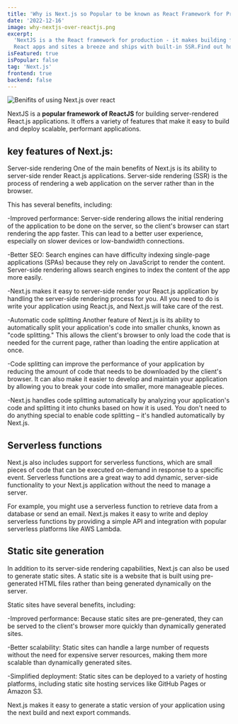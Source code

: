 ```yaml
---
title: 'Why is Next.js so Popular to be known as React Framework for Production'
date: '2022-12-16'
image: why-nextjs-over-reactjs.png
excerpt:
  'NextJS is a the React framework for production - it makes building fullstack
  React apps and sites a breeze and ships with built-in SSR.Find out how ???'
isFeatured: true
isPopular: false
tag: 'Next.js'
frontend: true
backend: false
---
```


![Benifits of using Next.js over react](why-nextjs-over-reactjs.png)

NextJS is a **popular framework of ReactJS** for building server-rendered
React.js applications. It offers a variety of features that make it easy to
build and deploy scalable, performant applications.

## key features of Next.js:

Server-side rendering One of the main benefits of Next.js is its ability to
server-side render React.js applications. Server-side rendering (SSR) is the
process of rendering a web application on the server rather than in the browser.

This has several benefits, including:

-Improved performance: Server-side rendering allows the initial rendering of the
application to be done on the server, so the client's browser can start
rendering the app faster. This can lead to a better user experience, especially
on slower devices or low-bandwidth connections.

-Better SEO: Search engines can have difficulty indexing single-page
applications (SPAs) because they rely on JavaScript to render the content.
Server-side rendering allows search engines to index the content of the app more
easily.

-Next.js makes it easy to server-side render your React.js application by
handling the server-side rendering process for you. All you need to do is write
your application using React.js, and Next.js will take care of the rest.

-Automatic code splitting Another feature of Next.js is its ability to
automatically split your application's code into smaller chunks, known as "code
splitting." This allows the client's browser to only load the code that is
needed for the current page, rather than loading the entire application at once.

-Code splitting can improve the performance of your application by reducing the
amount of code that needs to be downloaded by the client's browser. It can also
make it easier to develop and maintain your application by allowing you to break
your code into smaller, more manageable pieces.

-Next.js handles code splitting automatically by analyzing your application's
code and splitting it into chunks based on how it is used. You don't need to do
anything special to enable code splitting – it's handled automatically by
Next.js.

## Serverless functions

Next.js also includes support for serverless functions, which are small pieces
of code that can be executed on-demand in response to a specific event.
Serverless functions are a great way to add dynamic, server-side functionality
to your Next.js application without the need to manage a server.

For example, you might use a serverless function to retrieve data from a
database or send an email. Next.js makes it easy to write and deploy serverless
functions by providing a simple API and integration with popular serverless
platforms like AWS Lambda.

## Static site generation

In addition to its server-side rendering capabilities, Next.js can also be used
to generate static sites. A static site is a website that is built using
pre-generated HTML files rather than being generated dynamically on the server.

Static sites have several benefits, including:

-Improved performance: Because static sites are pre-generated, they can be
served to the client's browser more quickly than dynamically generated sites.

-Better scalability: Static sites can handle a large number of requests without
the need for expensive server resources, making them more scalable than
dynamically generated sites.

-Simplified deployment: Static sites can be deployed to a variety of hosting
platforms, including static site hosting services like GitHub Pages or Amazon
S3.

Next.js makes it easy to generate a static version of your application using the
next build and next export commands.
